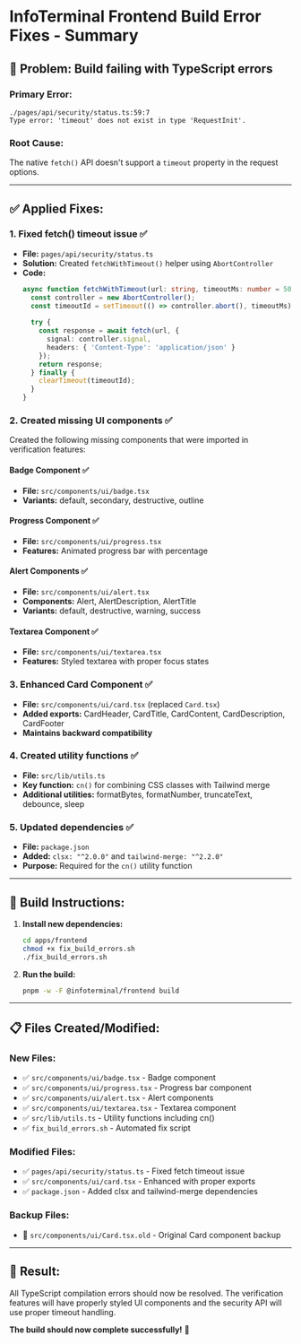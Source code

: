 # InfoTerminal Frontend Build Error Fixes - Summary

## 🐛 **Problem:** Build failing with TypeScript errors

### **Primary Error:**
```
./pages/api/security/status.ts:59:7
Type error: 'timeout' does not exist in type 'RequestInit'.
```

### **Root Cause:**
The native `fetch()` API doesn't support a `timeout` property in the request options.

---

## ✅ **Applied Fixes:**

### **1. Fixed fetch() timeout issue** ✅
- **File:** `pages/api/security/status.ts`
- **Solution:** Created `fetchWithTimeout()` helper using `AbortController`
- **Code:**
  ```typescript
  async function fetchWithTimeout(url: string, timeoutMs: number = 5000): Promise<Response> {
    const controller = new AbortController();
    const timeoutId = setTimeout(() => controller.abort(), timeoutMs);
    
    try {
      const response = await fetch(url, {
        signal: controller.signal,
        headers: { 'Content-Type': 'application/json' }
      });
      return response;
    } finally {
      clearTimeout(timeoutId);
    }
  }
  ```

### **2. Created missing UI components** ✅
Created the following missing components that were imported in verification features:

#### **Badge Component** ✅
- **File:** `src/components/ui/badge.tsx`
- **Variants:** default, secondary, destructive, outline

#### **Progress Component** ✅
- **File:** `src/components/ui/progress.tsx`
- **Features:** Animated progress bar with percentage

#### **Alert Components** ✅
- **File:** `src/components/ui/alert.tsx`
- **Components:** Alert, AlertDescription, AlertTitle
- **Variants:** default, destructive, warning, success

#### **Textarea Component** ✅
- **File:** `src/components/ui/textarea.tsx`
- **Features:** Styled textarea with proper focus states

### **3. Enhanced Card Component** ✅
- **File:** `src/components/ui/card.tsx` (replaced `Card.tsx`)
- **Added exports:** CardHeader, CardTitle, CardContent, CardDescription, CardFooter
- **Maintains backward compatibility**

### **4. Created utility functions** ✅
- **File:** `src/lib/utils.ts`
- **Key function:** `cn()` for combining CSS classes with Tailwind merge
- **Additional utilities:** formatBytes, formatNumber, truncateText, debounce, sleep

### **5. Updated dependencies** ✅
- **File:** `package.json`
- **Added:** `clsx: "^2.0.0"` and `tailwind-merge: "^2.2.0"`
- **Purpose:** Required for the `cn()` utility function

---

## 🚀 **Build Instructions:**

1. **Install new dependencies:**
   ```bash
   cd apps/frontend
   chmod +x fix_build_errors.sh
   ./fix_build_errors.sh
   ```

2. **Run the build:**
   ```bash
   pnpm -w -F @infoterminal/frontend build
   ```

---

## 📋 **Files Created/Modified:**

### **New Files:**
- ✅ `src/components/ui/badge.tsx` - Badge component
- ✅ `src/components/ui/progress.tsx` - Progress bar component  
- ✅ `src/components/ui/alert.tsx` - Alert components
- ✅ `src/components/ui/textarea.tsx` - Textarea component
- ✅ `src/lib/utils.ts` - Utility functions including cn()
- ✅ `fix_build_errors.sh` - Automated fix script

### **Modified Files:**
- ✅ `pages/api/security/status.ts` - Fixed fetch timeout issue
- ✅ `src/components/ui/card.tsx` - Enhanced with proper exports
- ✅ `package.json` - Added clsx and tailwind-merge dependencies

### **Backup Files:**
- 📁 `src/components/ui/Card.tsx.old` - Original Card component backup

---

## 🎯 **Result:**
All TypeScript compilation errors should now be resolved. The verification features will have properly styled UI components and the security API will use proper timeout handling.

**The build should now complete successfully!** 🎉
